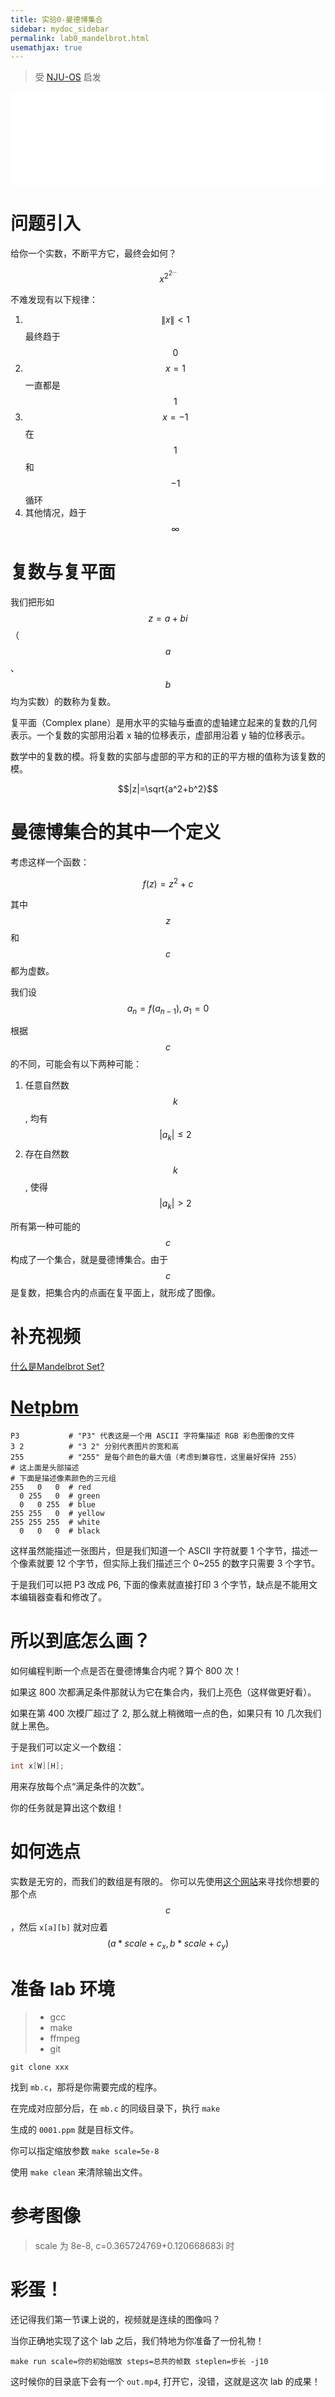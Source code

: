 ```yaml
---
title: 实验0-曼德博集合
sidebar: mydoc_sidebar
permalink: lab0_mandelbrot.html
usemathjax: true
---
```


> 受 [NJU-OS](http://jyywiki.cn/OS/2022/) 启发

<iframe src="//player.bilibili.com/player.html?aid=50797775&bvid=BV1N441187Dh&cid=88938038&page=1"  scrolling="no" border="0" frameborder="no" framespacing="0" allowfullscreen="true" width="100%"> </iframe>

# 问题引入

给你一个实数，不断平方它，最终会如何？

$$ x^{2^{2^{...}}} $$

不难发现有以下规律：

1. $$ \|x\| \lt 1$$ 最终趋于 $$0$$
2. $$x = 1$$ 一直都是 $$1$$
3. $$x = -1$$ 在 $$1$$ 和 $$-1$$ 循环
4. 其他情况，趋于 $$\infty$$

# 复数与复平面
我们把形如 $$z=a+bi$$（$$a$$、$$b$$均为实数）的数称为复数。

复平面（Complex plane）是用水平的实轴与垂直的虚轴建立起来的复数的几何表示。一个复数的实部用沿着 x 轴的位移表示，虚部用沿着 y 轴的位移表示。

数学中的复数的模。将复数的实部与虚部的平方和的正的平方根的值称为该复数的模。

$$|z|=\sqrt{a^2+b^2}$$

# 曼德博集合的其中一个定义

考虑这样一个函数：

$$f(z)=z^2+c$$

其中 $$z$$ 和 $$c$$ 都为虚数。

我们设 $$a_n=f(a_{n-1}), a_1=0$$

根据 $$c$$ 的不同，可能会有以下两种可能：
1. 任意自然数 $$k$$, 均有
   $$|a_k| \le 2$$
2. 存在自然数 $$k$$, 使得
    $$|a_k| \gt 2$$

所有第一种可能的 $$c$$ 构成了一个集合，就是曼德博集合。由于 $$c$$ 是复数，把集合内的点画在复平面上，就形成了图像。


# 补充视频
[什么是Mandelbrot Set?](https://www.bilibili.com/video/BV15W411b7LY)


# [Netpbm](https://en.wikipedia.org/wiki/Netpbm)

```
P3           # "P3" 代表这是一个用 ASCII 字符集描述 RGB 彩色图像的文件
3 2          # "3 2" 分别代表图片的宽和高
255          # "255" 是每个颜色的最大值（考虑到兼容性，这里最好保持 255）
# 这上面是头部描述
# 下面是描述像素颜色的三元组
255   0   0  # red
  0 255   0  # green
  0   0 255  # blue
255 255   0  # yellow
255 255 255  # white
  0   0   0  # black
```
这样虽然能描述一张图片，但是我们知道一个 ASCII 字符就要 1 个字节，描述一个像素就要 12 个字节，但实际上我们描述三个 0~255 的数字只需要 3 个字节。

于是我们可以把 P3 改成 P6, 下面的像素就直接打印 3 个字节，缺点是不能用文本编辑器查看和修改了。

# 所以到底怎么画？
如何编程判断一个点是否在曼德博集合内呢？算个 800 次！

如果这 800 次都满足条件那就认为它在集合内，我们上亮色（这样做更好看）。

如果在第 400 次模厂超过了 2, 那么就上稍微暗一点的色，如果只有 10 几次我们就上黑色。

于是我们可以定义一个数组：

```c
int x[W][H];
```
用来存放每个点“满足条件的次数”。

你的任务就是算出这个数组！

# 如何选点
实数是无穷的，而我们的数组是有限的。
你可以先使用[这个网站](https://mandel.gart.nz/)来寻找你想要的那个点 $$c$$，然后 `x[a][b]` 就对应着 $$(a*scale+c_x,b*scale+c_y)$$

# 准备 lab 环境

> - gcc
> - make
> - ffmpeg
> - git

```shell
git clone xxx
```

找到 `mb.c`，那将是你需要完成的程序。

在完成对应部分后，在 `mb.c` 的同级目录下，执行 `make`

生成的 `0001.ppm` 就是目标文件。

你可以指定缩放参数 `make scale=5e-8`

使用 `make clean` 来清除输出文件。

# 参考图像
> scale 为 8e-8, c=0.365724769+0.120668683i 时

# 彩蛋！
还记得我们第一节课上说的，视频就是连续的图像吗？

当你正确地实现了这个 lab 之后，我们特地为你准备了一份礼物！

```
make run scale=你的初始缩放 steps=总共的帧数 steplen=步长 -j10
```

这时候你的目录底下会有一个 `out.mp4`, 打开它，没错，这就是这次 lab 的成果！